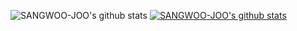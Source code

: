 ![SANGWOO-JOO's github stats](https://github-readme-stats.vercel.app/api?username=SANGWOO-JOO&show_icons=true)
[![SANGWOO-JOO's github stats](https://github-readme-stats.vercel.app/api/top-langs/?username=SANGWOO-JOO&show_icons=true&hide_border=true&title_color=004386&icon_color=004386&layout=compact)](https://github.com/SANGWOO-JOO)


<!--
**SANGWOO-JOO/SANGWOO-JOO** is a ✨ _special_ ✨ repository because its `README.md` (this file) appears on your GitHub profile.

Here are some ideas to get you started:

- 🔭 I’m currently working on ...
- 🌱 I’m currently learning ...
- 👯 I’m looking to collaborate on ...
- 🤔 I’m looking for help with ...
- 💬 Ask me about ...
- 📫 How to reach me: ...
- 😄 Pronouns: ...
- ⚡ Fun fact: ...
-->
